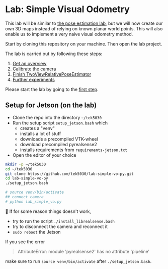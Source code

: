 # Lab: Simple Visual Odometry

This lab will be similar to [the pose estimation lab](https://github.com/tek5030/lab-pose-estimation-py), but we will now create our own 3D maps instead of relying on known planar world points.
This will also enable us to implement a very naive visual odometry method.

Start by cloning this repository on your machine.
Then open the lab project.

The lab is carried out by following these steps:
1. [Get an overview](lab-guide/1-get-an-overview.md)
2. [Calibrate the camera](lab-guide/2-calibrate-the-camera.md)
3. [Finish TwoViewRelativePoseEstimator](lab-guide/3-finish-twoviewrelativeposeestimator.md)
4. [Further experiments](lab-guide/4-finish-dltpointsestimator.md)

Please start the lab by going to the [first step](lab-guide/1-get-an-overview.md).

## Setup for Jetson (on the lab)
- Clone the repo into the directory `~/tek5030`
- Run the setup script `setup_jetson.bash` which 
  - creates a "venv"
  - installs a lot of stuff
  - downloads a precompiled VTK-wheel
  - download precompiled pyrealsense2
  - installs requirements from `requirements-jetson.txt`
- Open the editor of your choice

```bash
mkdir -p ~/tek5030
cd ~/tek5030
git clone https://github.com/tek5030/lab-simple-vo-py.git
cd lab-simple-vo-py
./setup_jetson.bash

# source venv/bin/activate
## connect camera
# python lab_simple_vo.py
```

:construction: If for some reason things doesn't work,
- try to run the script `./install_librealsense.bash`
- try to disconnect the camera and reconnect it
- `sudo reboot` the Jetson

If you see the error
> AttributeError: module 'pyrealsense2' has no attribute 'pipeline'

make sure to run `source venv/bin/activate` after `./setup_jetson.bash`.
